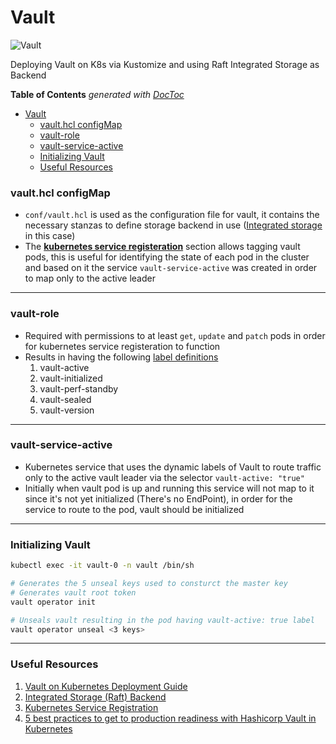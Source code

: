# Vault

![Vault](https://img.shields.io/badge/-vault-000000?style=for-the-badge&logo=Vault&logoColor=white)

Deploying Vault on K8s via Kustomize and using Raft Integrated Storage as Backend

<!-- START doctoc generated TOC please keep comment here to allow auto update -->
<!-- DON'T EDIT THIS SECTION, INSTEAD RE-RUN doctoc TO UPDATE -->
**Table of Contents**  *generated with [DocToc](https://github.com/thlorenz/doctoc)*

- [Vault](#vault)
    - [vault.hcl configMap](#vaulthcl-configmap)
    - [vault-role](#vault-role)
    - [vault-service-active](#vault-service-active)
    - [Initializing Vault](#initializing-vault)
    - [Useful Resources](#useful-resources)

<!-- END doctoc generated TOC please keep comment here to allow auto update -->

### vault.hcl configMap
- `conf/vault.hcl` is used as the configuration file for vault, it contains the necessary stanzas to define storage backend in use ([Integrated storage](https://www.vaultproject.io/docs/configuration/storage/raft) in this case)
- The **[kubernetes service registeration](https://www.vaultproject.io/docs/configuration/service-registration/kubernetes)** section allows tagging vault pods, this is useful for identifying the state of each pod in the cluster and based on it the service `vault-service-active` was created in order to map only to the active leader

---

### vault-role
- Required with permissions to at least `get`, `update` and `patch` pods in order for kubernetes service registeration to function
- Results in having the following [label definitions](https://www.vaultproject.io/docs/configuration/service-registration/kubernetes#label-definitions)
  1. vault-active
  2. vault-initialized
  3. vault-perf-standby
  4. vault-sealed
  5. vault-version

---

### vault-service-active 
- Kubernetes service that uses the dynamic labels of Vault to route traffic only to the active vault leader via the selector `vault-active: "true"`
- Initially when vault pod is up and running this service will not map to it since it's not yet initialized (There's no EndPoint), in order for the service to route to the pod, vault should be initialized

---

### Initializing Vault 
```bash
kubectl exec -it vault-0 -n vault /bin/sh

# Generates the 5 unseal keys used to consturct the master key 
# Generates vault root token 
vault operator init

# Unseals vault resulting in the pod having vault-active: true label
vault operator unseal <3 keys>
```

---

### Useful Resources 
1. [Vault on Kubernetes Deployment Guide](https://learn.hashicorp.com/tutorials/vault/kubernetes-raft-deployment-guide?in=vault/kubernetes)
2. [Integrated Storage (Raft) Backend](https://www.vaultproject.io/docs/configuration/storage/raft)
3. [Kubernetes Service Registration](https://www.vaultproject.io/docs/configuration/service-registration/kubernetes)
4. [5 best practices to get to production readiness with Hashicorp Vault in Kubernetes](https://expel.com/blog/production-readiness-hashicorp-vault-kubernetes/)